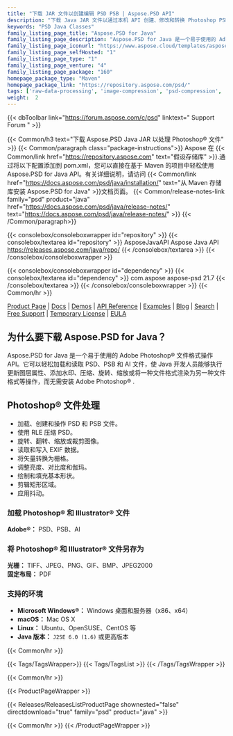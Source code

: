 ```yaml
---
title: "下载 JAR 文件以创建编辑 PSD PSB | Aspose.PSD API"
description: "下载 Java JAR 文件以通过本机 API 创建、修改和转换 Photoshop PSD 和 PSB 格式。支持图像压缩、抖动、渲染和缩放等。"
keywords: "PSD Java Classes"
family_listing_page_title: "Aspose.PSD for Java"
family_listing_page_description: "Aspose.PSD for Java 是一个易于使用的 Adobe Photoshop 格式操作 API。它可以轻松加载和读取当前的 PSD 和 PSB 格式。开发人员无需安装 Adobe Photoshop 即可执行更新图层属性、添加水印、压缩、旋转、缩放或将一种文件格式渲染为另一种文件格式等操作。可以轻松导出 TIFF、JPEG、PNG、GIF、BMP 等图像格式。"
family_listing_page_iconurl: "https://www.aspose.cloud/templates/aspose/App_Themes/V3/images/psd/272x272/aspose_psd-for-java.png"
family_listing_page_selfHosted: "1"
family_listing_page_type: "1"
family_listing_page_venture: "4"
family_listing_page_package: "160"
homepage_package_type: "Maven"
homepage_package_link: "https://repository.aspose.com/psd/"
tags: ['raw-data-processing', 'image-compression', 'psd-compression', 'image-rotation', 'flip-image', 'image-scale', 'cache-system', 'exif-data', 'dithering', 'crop', 'vector-to-raster', 'cubic-bézier', 'matrix-transformation', 'adjustment-layer', 'median-filter', 'wiener-filter', 'graphics', 'linked-layer', 'text-layer']
weight:  2
---
```


{{< dbToolbar link="https://forum.aspose.com/c/psd" linktext=" Support Forum " >}}

{{< Common/h3 text="下载 Aspose.PSD Java JAR 以处理 Photoshop® 文件"  >}}
{{< Common/paragraph class="package-instructions">}}
Aspose 在
{{< Common/link href="https://repository.aspose.com" text="假设存储库"  >}}.通过将以下配置添加到 pom.xml，您可以直接在基于 Maven 的项目中轻松使用 Aspose.PSD for Java API。有关详细说明，请访问
{{< Common/link href="https://docs.aspose.com/psd/java/installation/" text="从 Maven 存储库安装 Aspose.PSD for Java"  >}}文档页面。
{{< Common/release-notes-link family="psd" product="java" href="https://docs.aspose.com/psd/java/release-notes/" text="https://docs.aspose.com/psd/java/release-notes/"  >}}
{{< /Common/paragraph>}}

{{< consolebox/consoleboxwrapper id="repository" >}}
   {{< consolebox/textarea id="repository" >}} 
      <repository>
      <id>AsposeJavaAPI</id>
      <name>Aspose Java API</name>
      <url>https://releases.aspose.com/java/repo/</url>
      </repository> 
   {{< /consolebox/textarea >}}
{{< /consolebox/consoleboxwrapper >}}

{{< consolebox/consoleboxwrapper id="dependency" >}}
   {{< consolebox/textarea id="dependency" >}}
      <dependency>
      <groupId>com.aspose</groupId>
      <artifactId>aspose-psd</artifactId>
      <version>21.7</version>
      </dependency>
   {{< /consolebox/textarea >}}
{{< /consolebox/consoleboxwrapper >}}
{{< Common/hr >}}

[Product Page](https://products.aspose.com/psd/java) | [Docs](https://docs.aspose.com/psd/java/) | [Demos](https://products.aspose.app/psd/family) | [API Reference](https://reference.aspose.com/psd/java) | [Examples](https://github.com/aspose-psd/Aspose.PSD-for-Java) | [Blog](https://blog.aspose.com/category/psd/) | [Search](https://search.aspose.com/) | [Free Support](https://forum.aspose.com/c/psd) | [Temporary License](https://purchase.aspose.com/temporary-license) | [EULA](https://about.aspose.com/legal/eula/)

## 为什么要下载 Aspose.PSD for Java？

Aspose.PSD for Java 是一个易于使用的 Adobe Photoshop® 文件格式操作 API。它可以轻松加载和读取 PSD、PSB 和 AI 文件，使 Java 开发人员能够执行更新图层属性、添加水印、压缩、旋转、缩放或将一种文件格式渲染为另一种文件格式等操作，而无需安装 Adobe Photoshop® .

## Photoshop® 文件处理

- 加载、创建和操作 PSD 和 PSB 文件。
- 使用 RLE 压缩 PSD。
- 旋转、翻转、缩放或裁剪图像。
- 读取和写入 EXIF 数据。
- 将矢量转换为栅格。
- 调整亮度、对比度和伽玛。
- 绘制和填充基本形状。
- 剪辑矩形区域。
- 应用抖动。

### 加载 Photoshop® 和 Illustrator® 文件

**Adobe®：** PSD、PSB、AI

### 将 Photoshop® 和 Illustrator® 文件另存为

**光栅：** TIFF、JPEG、PNG、GIF、BMP、JPEG2000\
**固定布局：** PDF

### 支持的环境

- **Microsoft Windows®：** Windows 桌面和服务器（x86、x64）
- **macOS：** Mac OS X
- **Linux：** Ubuntu、OpenSUSE、CentOS 等
- **Java 版本：** `J2SE 6.0 (1.6)` 或更高版本

{{< Common/hr >}}

{{< Tags/TagsWrapper>}}
 {{< Tags/TagsList >}}
{{< /Tags/TagsWrapper >}}

{{< Common/hr >}}

{{< ProductPageWrapper >}}
<!-- ReleasesListProductPage-->
   {{< Releases/ReleasesListProductPage shownested="false"  directdownload="true" family="psd" product="java" >}}
<!-- /ReleasesListProductPage-->
{{< Common/hr >}}
{{< /ProductPageWrapper >}}

